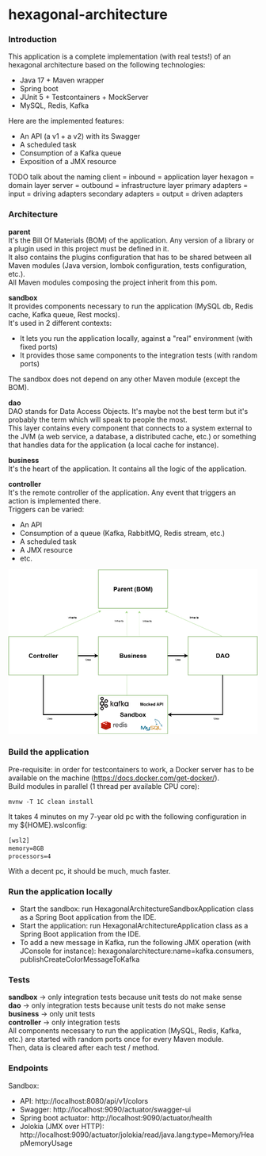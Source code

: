 # hexagonal-architecture

### Introduction
This application is a complete implementation (with real tests!) of an hexagonal architecture based on the following technologies:
   - Java 17 + Maven wrapper
   - Spring boot
   - JUnit 5 + Testcontainers + MockServer
   - MySQL, Redis, Kafka

Here are the implemented features:
   - An API (a v1 + a v2) with its Swagger
   - A scheduled task
   - Consumption of a Kafka queue
   - Exposition of a JMX resource  
   
TODO talk about the naming
client = inbound = application layer
hexagon = domain layer
server = outbound = infrastructure layer
primary adapters = input = driving adapters
secondary adapters = output = driven adapters

### Architecture
**parent**  
It's the Bill Of Materials (BOM) of the application. Any version of a library or a plugin used in this project must be defined in it.  
It also contains the plugins configuration that has to be shared between all Maven modules (Java version, lombok configuration, tests configuration, etc.).  
All Maven modules composing the project inherit from this pom.

**sandbox**  
It provides components necessary to run the application (MySQL db, Redis cache, Kafka queue, Rest mocks).  
It's used in 2 different contexts:
   - It lets you run the application locally, against a "real" environment (with fixed ports)
   - It provides those same components to the integration tests (with random ports)

The sandbox does not depend on any other Maven module (except the BOM).

**dao**  
DAO stands for Data Access Objects. It's maybe not the best term but it's probably the term which will speak to people the most.  
This layer contains every component that connects to a system external to the JVM (a web service, a database, a distributed cache, etc.) or something that handles data for the application (a local cache for instance).  

**business**  
It's the heart of the application. It contains all the logic of the application.  

**controller**  
It's the remote controller of the application. Any event that triggers an action is implemented there.  
Triggers can be varied:
   - An API
   - Consumption of a queue (Kafka, RabbitMQ, Redis stream, etc.)
   - A scheduled task
   - A JMX resource
   - etc.

![Architecture](hexagonal-architecture.drawio.png?raw=true)

### Build the application
Pre-requisite: in order for testcontainers to work, a Docker server has to be available on the machine (https://docs.docker.com/get-docker/).  
Build modules in parallel (1 thread per available CPU core):
```
mvnw -T 1C clean install
```

It takes 4 minutes on my 7-year old pc with the following configuration in my ${HOME}\.wslconfig:
```
[wsl2]
memory=8GB
processors=4
```
With a decent pc, it should be much, much faster.

### Run the application locally
   - Start the sandbox: run HexagonalArchitectureSandboxApplication class as a Spring Boot application from the IDE.
   - Start the application: run HexagonalArchitectureApplication class as a Spring Boot application from the IDE.
   - To add a new message in Kafka, run the following JMX operation (with JConsole for instance): hexagonalarchitecture:name=kafka.consumers, publishCreateColorMessageToKafka

### Tests
**sandbox** -> only integration tests because unit tests do not make sense  
**dao** -> only integration tests because unit tests do not make sense  
**business** -> only unit tests  
**controller** -> only integration tests  
All components necessary to run the application (MySQL, Redis, Kafka, etc.) are started with random ports once for every Maven module.  
Then, data is cleared after each test / method.  

### Endpoints
Sandbox:  
   - API: http://localhost:8080/api/v1/colors  
   - Swagger: http://localhost:9090/actuator/swagger-ui  
   - Spring boot actuator: http://localhost:9090/actuator/health  
   - Jolokia (JMX over HTTP):  http://localhost:9090/actuator/jolokia/read/java.lang:type=Memory/HeapMemoryUsage